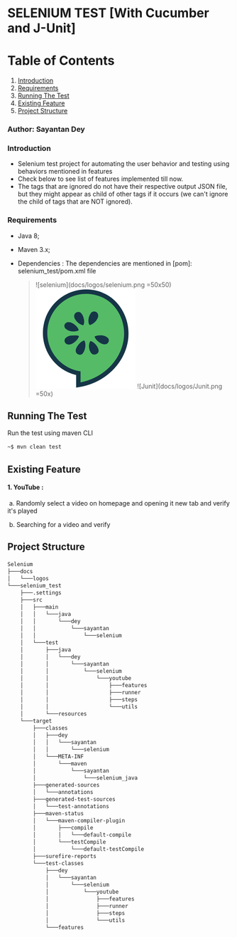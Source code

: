 # SELENIUM TEST [With Cucumber and J-Unit]

# Table of Contents
1. [Introduction](#Introduction)
2. [Requirements](#Requirements)
3. [Running The Test](#Running-The-Test)
4. [Existing Feature](#Existing-Feature)
5. [Project Structure](#Project-Structure)

### Author: Sayantan Dey

### Introduction

* Selenium test project for automating the user behavior and testing using behaviors mentioned in features
* Check below to see list of features implemented till now.
* The tags that are ignored do not have their respective output JSON file, but they might appear as child of other tags if it occurs (we can't ignore the child of tags that are NOT ignored).

### Requirements

- Java 8;

- Maven 3.x;

- Dependencies : The dependencies are mentioned in   [pom]: selenium_test/pom.xml  file

  >![selenium](docs/logos/selenium.png =50x50)        ![cucumber](docs/logos/cucumber.png)     ![Junit](docs/logos/Junit.png =50x)     

## Running The Test

Run the test using maven CLI

```bash
~$ mvn clean test
```

## Existing Feature

#### 1. YouTube :  

​       a. Randomly select a video on homepage and opening it new tab and verify it's played

​       b. Searching for a video and verify



## Project Structure

```
Selenium
├───docs
│   └───logos
└───selenium_test
    ├───.settings
    ├───src
    │   ├───main
    │   │   └───java
    │   │       └───dey
    │   │           └───sayantan
    │   │               └───selenium
    │   └───test
    │       ├───java
    │       │   └───dey
    │       │       └───sayantan
    │       │           └───selenium
    │       │               └───youtube
    │       │                   ├───features
    │       │                   ├───runner
    │       │                   ├───steps
    │       │                   └───utils
    │       └───resources
    └───target
        ├───classes
        │   ├───dey
        │   │   └───sayantan
        │   │       └───selenium
        │   └───META-INF
        │       └───maven
        │           └───sayantan
        │               └───selenium_java
        ├───generated-sources
        │   └───annotations
        ├───generated-test-sources
        │   └───test-annotations
        ├───maven-status
        │   └───maven-compiler-plugin
        │       ├───compile
        │       │   └───default-compile
        │       └───testCompile
        │           └───default-testCompile
        ├───surefire-reports
        └───test-classes
            ├───dey
            │   └───sayantan
            │       └───selenium
            │           └───youtube
            │               ├───features
            │               ├───runner
            │               ├───steps
            │               └───utils
            └───features
```
